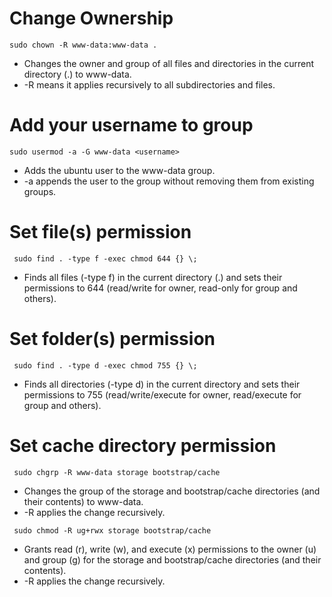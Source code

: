 # Change Ownership

 ```
 sudo chown -R www-data:www-data .
 ```
<ul>
  <li>Changes the owner and group of all files and directories in the current directory (.) to www-data.</li>
  <li>-R means it applies recursively to all subdirectories and files.</li>
</ul>

 # Add your username to group
 ```
sudo usermod -a -G www-data <username>
```
<ul>
  <li>Adds the ubuntu user to the www-data group.</li>
  <li>-a appends the user to the group without removing them from existing groups.</li>
</ul>

 # Set file(s) permission
```
 sudo find . -type f -exec chmod 644 {} \;
```
<ul>
  <li>Finds all files (-type f) in the current directory (.) and sets their permissions to 644 (read/write for owner, read-only for group and others).</li>
</ul>

 # Set folder(s) permission
```
 sudo find . -type d -exec chmod 755 {} \;
```
<ul>
  <li>Finds all directories (-type d) in the current directory and sets their permissions to 755 (read/write/execute for owner, read/execute for group and others).</li>
</ul>

 # Set cache directory permission
```
 sudo chgrp -R www-data storage bootstrap/cache
```
<ul>
  <li>Changes the group of the storage and bootstrap/cache directories (and their contents) to www-data.</li>
  <li>-R applies the change recursively.</li>
</ul>

```
 sudo chmod -R ug+rwx storage bootstrap/cache
```
<ul>
  <li>Grants read (r), write (w), and execute (x) permissions to the owner (u) and group (g) for the storage and bootstrap/cache directories (and their contents).</li>
  <li>-R applies the change recursively.</li>
</ul>
